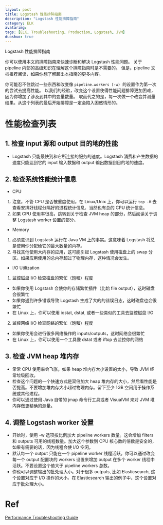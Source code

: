 ```yaml
---
layout: post
title: Logstash 性能排障指南
description: "Logstash 性能排障指南"
category: ELK
avatarimg:
tags: [ELK, Troubleshooting, Production, Logstash, JVM]
duoshuo: true
---
```


Logstash 性能排障指南


你可以使用本文的排障指南来快速诊断和解决 Logstash 性能问题。
关于 pipeline 内部的高级知识在理解这个排障指南时是不需要的。
但是，pipeline 文档推荐阅读，如果你想了解超出本指南的更多内容。

你可能忍不住跳过一些东西和改变像 `pipeline.workers (-w) `的设置作为第一次的尝试去提高性能。
以我们的经验，改变这个设置使得性能问题排障更加困难，因为你增加了涉及到其中的变量数量。
取而代之的是，每一次做一个改变并测量结果。从这个列表的最后开始排障是一定会陷入困惑情形的。

# 性能检查列表

## 1. 检查 input 源和 output 目的地的性能

* Logstash 只能最快到和它所连接的服务的速度。Logstash 消费和产生数据的速度只能达到它的 input 输入数据和 output 输出数据到目的地的速度。

## 2. 检查系统性能统计信息

* CPU

1. 注意，不管 CPU 是否被重度使用，在 Linux/Unix 上，你可以运行 `top -H` 去查看安排好线程分隔好的进程统计信息，当然也有总的 CPU 统计信息。
2. 如果 CPU 使用率很高，跳转到关于检查 JVM heap 的部分，然后阅读关于调整 Logstash worker 设置的部分。

* Memory

1. 必须意识到 Logstash 运行在 Java VM 上的事实。这意味着 Logstash 将总是使用你分配给它的最大数量的内存。
2. 寻找其他使用大内存的应用，这可能引起 Logstash 使用磁盘上的 swap 分区。如果应用使用的总内存超过了物理内存，这种情况会发生。

* I/O Utilization

1. 监控磁盘 I/O 检查磁盘的繁忙（饱和）程度

  * 如果你使用 Logstash 会使你的存储繁忙插件（比始 file output），这时磁盘会很繁忙
  * 如果你遇到许多错误导致 Logstash 生成了大的的错误日志，这时磁盘也会很繁忙
  * 在 Linux 上，你可以使用 iostat, dstat, 或者一些类似的工具去监控磁盘 I/O
  
2. 监控网络 I/O 检查网络的繁忙（饱和）程度

  * 如果你使用会进行很多网络操作的 inputs/outputs，这时网络会很繁忙
  * 在 Linux 上，你可以使用一个工具像 dstat 或者 iftop 去监控你的网络

## 3. 检查 JVM heap 堆内存

* 常常 CPU 使用率会飞涨，如果 heap 堆内存大小设置的太小，导致 JVM 经常垃圾回收。
* 检查这个问题的一个快速方式是双倍加大 heap 堆内存的大小，然后看性能是否提高。不要增加堆内存大小超过物理内存。留下至少 1GB 空闲用于操作系统或其他进程。
* 你可以通过使用 Java 自带的 jmap 命令行工具或者 VisualVM 来对 JVM 堆内存做更精确的测量。

## 4. 调整 Logstash worker 设置

* 开始时，使用 -w 选项按比例加大 pipeline workers 数量。这会增加 filters 和 outputs 可用的线程数量。加大这个参数到 CPU 核心数的倍数是安全的，如果有需要的话，因为线程会使 I/O 空闲。
* 默认每一个 output 只能在一个 pipeline worker 线程活跃。你可以通过改变每一个 output 配置块的 workers 设置来增加 output 在多个 worker 线程中活跃。不要设置这个值大于 pipeline workers 总数。
* 你也可以调整输出的批处理大小。对于很多 outputs, 比如 Elasticsearch, 这个设置对应于 I/O 操作的大小。在 Elasticsearch 输出的例子中，这个设置对应于批处理大小。

# Ref
[Performance Troubleshooting Guide](https://www.elastic.co/guide/en/logstash/current/performance-troubleshooting.html)  


